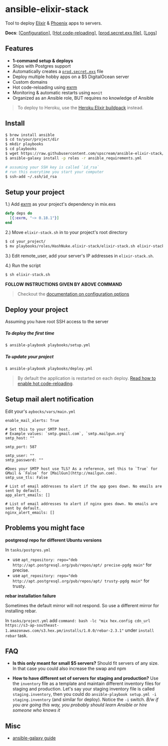 # ansible-elixir-stack

Tool to deploy [Elixir](http://elixir-lang.org/) & [Phoenix](http://www.phoenixframework.org) apps to servers.

**Docs**: [[Configuration](docs/configuration.md)], [[Hot code-reloading](docs/hot-code-reloading.md)], [[prod.secret.exs file](docs/prod-secret-file.md)], [[Logs](docs/logs.md)]

## Features

* **1-command setup & deploys**
* Ships with Postgres support
* Automatically creates a [`prod.secret.exs`](docs/prod-secret-file.md) file
* Deploy multiple hobby apps on a $5 DigitalOcean server
* Custom domains
* Hot code-reloading using [exrm](https://github.com/bitwalker/exrm)
* Monitoring & automatic restarts using `monit`
* Organized as an Ansible role, BUT requires no knowledge of Ansible

> To deploy to Heroku, use the [Heroku Elixir buildpack](https://github.com/HashNuke/heroku-buildpack-elixir) instead.

## Install

```sh
$ brew install ansible
$ cd to/your/project/dir
$ mkdir playbooks
$ cd playbooks
$ wget https://raw.githubusercontent.com/spscream/ansible-elixir-stack/master/ansible_requirements.yml
$ ansible-galaxy install -p roles -r ansible_requirements.yml

# assuming your SSH key is called `id_rsa`
# run this everytime you start your computer
$ ssh-add ~/.ssh/id_rsa
```

## Setup your project

1.) Add [exrm](https://github.com/bitwalker/exrm) as your project's dependency in mix.exs

```elixir
defp deps do
  [{:exrm, "~> 0.18.1"}]
end
```

2.) Move `elixir-stack.sh` in to your project's root directory

```sh
$ cd your_project/
$ mv playbooks/roles/HashNuke.elixir-stack/elixir-stack.sh elixir-stack.sh
```

3.) Edit remote_user, add your server's IP addresses in `elixir-stack.sh`.

4.) Run the script

```sh
$ sh elixir-stack.sh
```

**FOLLOW INSTRUCTIONS GIVEN BY ABOVE COMMAND**

> Checkout the [documentation on configuration options](docs/configuration.md)

## Deploy your project

Assuming you have root SSH access to the server

##### To deploy the first time

```sh
$ ansible-playbook playbooks/setup.yml
```

##### To update your project

```sh
$ ansible-playbook playbooks/deploy.yml
```

> By default the application is restarted on each deploy. [Read how to enable hot code-reloading](docs/hot-code-reloading.md).


## Setup mail alert notification
Edit your's `aybocks/vars/main.yml`

```
enable_mail_alerts: True

# Set this to your SMTP host.
# Example values: `smtp.gmail.com`, `smtp.mailgun.org`
smtp_host: ""

smtp_port: 587

smtp_user: ""
smtp_password: ""

#Does your SMTP host use TLS? As a reference, set this to `True` for GMail & `False` for [MailGun](http://mailgun.com).
smtp_use_tls: False

# List of email addresses to alert if the app goes down. No emails are sent by default.
app_alert_emails: []

# List of email addresses to alert if nginx goes down. No emails are sent by default.
nginx_alert_emails: []

```


## Problems you might face
**postgresql repo for different Ubuntu versions**

In `tasks/postgres.yml`
  * use `apt_repository: repo="deb http://apt.postgresql.org/pub/repos/apt/ precise-pgdg main"` for precise.
  * use `apt_repository: repo="deb http://apt.postgresql.org/pub/repos/apt/ trusty-pgdg main"` for trusty.


**rebar installation failure**

Sometimes the default mirror will not respond. So use a different mirror for installing rebar.

In `tasks/project.yml` add `command: bash -lc "mix hex.config cdn_url https://s3-ap-southeast-1.amazonaws.com/s3.hex.pm/installs/1.0.0/rebar-2.3.1"` under `install rebar` task.

## FAQ

* **Is this only meant for small $5 servers?**
Should fit servers of any size. In that case you could also increase the swap and npm

* **How to have different set of servers for staging and production?**
Use the `inventory` file as a template and maintain different inventory files for staging and production. Let's say your staging inventory file is called `staging.inventory`, then you could do `ansible-playbook setup.yml -i staging.inventory` (and similar for deploy). Notice the `-i` switch.
*B/w if you are going this way, you probably should learn Ansible or hire someone who knows it*

## Misc

* [ansible-galaxy guide](http://docs.ansible.com/galaxy.html#installing-roles)
